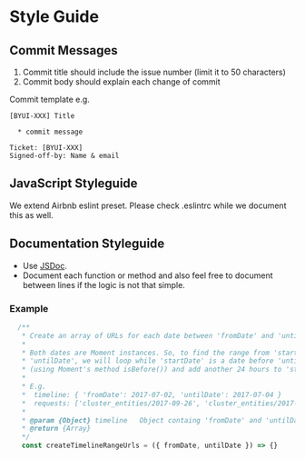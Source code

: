 # Style Guide

## Commit Messages

1. Commit title should include the issue number (limit it to 50 characters)
1. Commit body should explain each change of commit

Commit template e.g.

```text
[BYUI-XXX] Title

  * commit message

Ticket: [BYUI-XXX]
Signed-off-by: Name & email
```

## JavaScript Styleguide

We extend Airbnb eslint preset. Please check .eslintrc while we document this as well.

## Documentation Styleguide

- Use [JSDoc](http://usejsdoc.org/).
- Document each function or method and also feel free to document between lines if the logic is not that simple.

### Example

```javascript
  /**
   * Create an array of URLs for each date between 'fromDate' and 'untilDate'.
   *
   * Both dates are Moment instances. So, to find the range from 'startDate' to
   * 'untilDate', we will loop while 'startDate' is a date before 'untilDate'
   * (using Moment's method isBefore()) and add another 24 hours to 'startDate'.
   *
   * E.g.
   *  timeline: { 'fromDate': 2017-07-02, 'untilDate': 2017-07-04 }
   *  requests: ['cluster_entities/2017-09-26', 'cluster_entities/2017-09-27']
   *
   * @param {Object} timeline   Object containg 'fromDate' and 'untilDate'
   * @return {Array}
   */
   const createTimelineRangeUrls = ({ fromDate, untilDate }) => {}
```
